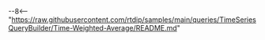 --8<-- "https://raw.githubusercontent.com/rtdip/samples/main/queries/TimeSeriesQueryBuilder/Time-Weighted-Average/README.md"